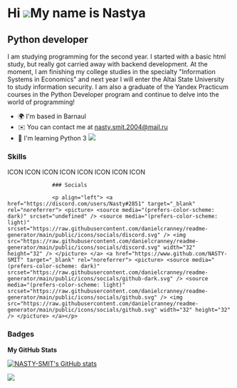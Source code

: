 Hi ![](https://user-images.githubusercontent.com/18350557/176309783-0785949b-9127-417c-8b55-ab5a4333674e.gif)My name is Nastya
==============================================================================================================================

Python developer
----------------

I am studying programming for the second year. I started with a basic html study, but really got carried away with backend development. At the moment, I am finishing my college studies in the specialty "Information Systems in Economics" and next year I will enter the Altai State University to study information security. I am also a graduate of the Yandex Practicum courses in the Python Developer program and continue to delve into the world of programming!

*   🌍  I'm based in Barnaul
*   ✉️  You can contact me at [nasty.smit.2004@mail.ru](mailto:nasty.smit.2004@mail.ru)
*   🧠  I'm learning Python 3
<a href="https://www.github.com/NASTY-SMIT" target="_blank" rel="noreferrer"><img
                  src="https://img.shields.io/github/followers/NASTY-SMIT?logo=github&style=for-the-badge&color=0891b2&labelColor=1c1917" /></a>

### Skills 
<p align="left">
ICON ICON ICON ICON ICON ICON ICON ICON 
                    </p>
                    

                  ### Socials
                  
                  <p align="left"> <a href="https://discord.com/users/Nasty#2851" target="_blank" rel="noreferrer"> <picture> <source media="(prefers-color-scheme: dark)" srcset="undefined" /> <source media="(prefers-color-scheme: light)" srcset="https://raw.githubusercontent.com/danielcranney/readme-generator/main/public/icons/socials/discord.svg" /> <img src="https://raw.githubusercontent.com/danielcranney/readme-generator/main/public/icons/socials/discord.svg" width="32" height="32" /> </picture> </a> <a href="https://www.github.com/NASTY-SMIT" target="_blank" rel="noreferrer"> <picture> <source media="(prefers-color-scheme: dark)" srcset="https://raw.githubusercontent.com/danielcranney/readme-generator/main/public/icons/socials/github-dark.svg" /> <source media="(prefers-color-scheme: light)" srcset="https://raw.githubusercontent.com/danielcranney/readme-generator/main/public/icons/socials/github.svg" /> <img src="https://raw.githubusercontent.com/danielcranney/readme-generator/main/public/icons/socials/github.svg" width="32" height="32" /> </picture> </a></p>

### Badges

<b>My GitHub Stats</b>

<a href="http://www.github.com/NASTY-SMIT"><img src="https://github-readme-stats.vercel.app/api?username=NASTY-SMIT&show_icons=true&hide=stars,contribs&count_private=true&title_color=0891b2&text_color=ffffff&icon_color=0891b2&bg_color=1c1917&hide_border=true&show_icons=true" alt="NASTY-SMIT's GitHub stats" /></a>

<a href="http://www.github.com/NASTY-SMIT"><img src="https://github-readme-streak-stats.herokuapp.com/?user=NASTY-SMIT&stroke=ffffff&background=1c1917&ring=0891b2&fire=0891b2&currStreakNum=ffffff&currStreakLabel=0891b2&sideNums=ffffff&sideLabels=ffffff&dates=ffffff&hide_border=true" /></a>
